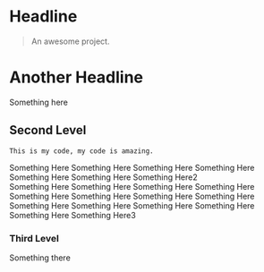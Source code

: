 # Headline

> An awesome project.

# Another Headline

Something here

## Second Level

```
This is my code, my code is amazing.
```
<div>
  Something Here
  Something Here
  Something Here
  Something Here
  Something Here
  Something Here
  Something Here2
</div>

<div>
  Something Here
  Something Here
  Something Here
  Something Here
  Something Here
  Something Here
  Something Here
  Something Here
  Something Here
  Something Here
  Something Here
  Something Here
  Something Here
  Something Here3
</div>

### Third Level

Something there